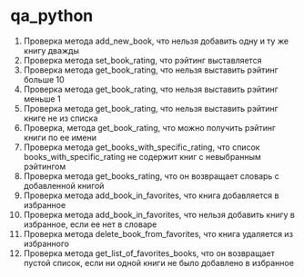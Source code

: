 # qa_python
1. Проверка метода add_new_book, что нельзя добавить одну и ту же книгу дважды
2. Проверка метода set_book_rating, что рэйтинг выставляется
3. Проверка метода get_book_rating, что нельзя выставить рэйтинг больше 10
4. Проверка метода get_book_rating, что нельзя выставить рэйтинг меньше 1
5. Проверка метода get_book_rating, что нельзя выставить рэйтинг книге не из списка
6. Проверка, метода get_book_rating, что можно получить рэйтинг книги по ее имени
7. Проверка метода get_books_with_specific_rating, что список books_with_specific_rating не содержит книг с невыбранным рэйтингом
8. Проверка метода get_books_rating, что он возвращает словарь с добавленной книгой
9. Проверка метода add_book_in_favorites, что книга добавляется в избранное
10. Проверка метода add_book_in_favorites, что нельзя добавить книгу в избранное, если ее нет в словаре
11. Проверка метода delete_book_from_favorites, что книга удаляется из избранного
12. Проверка метода get_list_of_favorites_books, что он возвращает пустой список, если ни одной книги не было добавлено в избранное